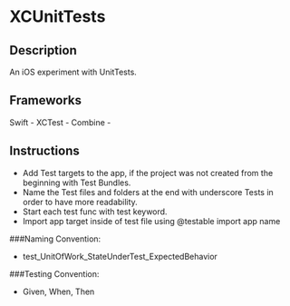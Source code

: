 # XCUnitTests

## Description
An iOS experiment with UnitTests.

## Frameworks
Swift - XCTest - Combine - 

## Instructions
- Add Test targets to the app, if the project was not created from the beginning with Test Bundles.
- Name the Test files and folders at the end with underscore Tests in order to have more readability.
- Start each test func with test keyword.
- Import app target inside of test file using @testable import app name

###Naming Convention:
- test_UnitOfWork_StateUnderTest_ExpectedBehavior

###Testing Convention:
- Given, When, Then

 
